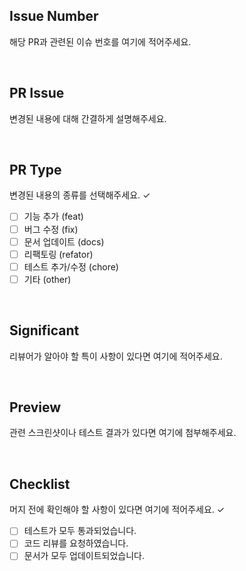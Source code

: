 ## Issue Number
해당 PR과 관련된 이슈 번호를 여기에 적어주세요.

<br>

## PR Issue
변경된 내용에 대해 간결하게 설명해주세요.

<br>

## PR Type
변경된 내용의 종류를 선택해주세요. ✓
- [   ] 기능 추가 (feat)
- [   ] 버그 수정 (fix)
- [   ] 문서 업데이트 (docs)
- [   ] 리팩토링 (refator)
- [   ] 테스트 추가/수정 (chore)
- [   ] 기타 (other)

<br>

## Significant
리뷰어가 알아야 할 특이 사항이 있다면 여기에 적어주세요.

<br>

## Preview
관련 스크린샷이나 테스트 결과가 있다면 여기에 첨부해주세요.

<br>

## Checklist
머지 전에 확인해야 할 사항이 있다면 여기에 적어주세요. ✓
- [   ] 테스트가 모두 통과되었습니다.
- [   ] 코드 리뷰를 요청하였습니다.
- [   ] 문서가 모두 업데이트되었습니다.
